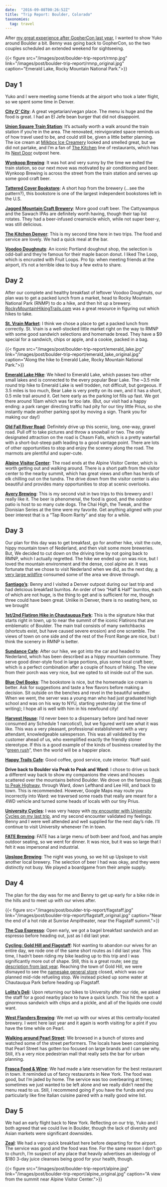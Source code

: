 ```yaml
---
date:  "2016-09-08T00:26:52Z"
title: "Trip Report: Boulder, Colorado"
taxonomies:
  tag: travel
---
```


After [my great experience after GopherCon last
year](https://ericgar.com/2015/07/19/denver-trip-report/), I wanted to
show Yuko around Boulder a bit. Benny was going back to GopherCon, so the
two couples scheduled an extended weekend for sightseeing.

{{< figure src="/images/post/boulder-trip-report/rmnp.jpg" link="/images/post/boulder-trip-report/rmnp_original.jpg" caption="Emerald Lake, Rocky Mountain National Park.">}}

## Day 1

Yuko and I were meeting some friends at the airport who took a later flight, so
we spent some time in Denver.

**[City O’ City](http://www.cityocitydenver.com/)**: A great vegetarian/vegan
place. The menu is huge and the food is great. I had an El Jefe bean burger
that did not disappoint.

**[Union Square Train Station](http://unionstationindenver.com/)**: It’s
actually worth a walk around the train station if you’re in the area. The
renovated, reinvigorated space reminds us of how travel used to be, and could
still be, given a little better planning. The ice cream at [Milkbox Ice
Creamery](http://www.milkboxicecream.com/) looked and smelled great, but we did
not partake, and I’m a fan of [The
Kitchen](http://thekitchen.com/the-kitchen-denver/) line of restaurants, which
has its [Next Door](http://thekitchen.com/next-door-union-station/) outpost
here.

**[Wynkoop Brewing](http://www.wynkoop.com/)**: It was hot and very sunny by
the time we exited the train station, so our next move was motivated by air
conditioning and beer. Wynkoop Brewing is across the street from the train
station and serves up some good craft beer.

**[Tattered Cover Bookstore](http://www.tatteredcover.com/)**: A short hop from
the brewery (...see the pattern?), this bookstore is one of the largest
independent bookstores left in the U.S. 

**[Jagged Mountain Craft Brewery](http://www.jaggedmountainbrewery.com/)**:
More good craft beer. The Cattywampus and the Sawach IPAs are definitely worth
having, though their tap list rotates. They had a beer-infused creamsicle
which, while not super beer-y, was still delicious.

**[The Kitchen Denver](http://thekitchen.com/the-kitchen-denver/)**: This is my
second time here in two trips. The food and service are lovely. We had a quick
meal at the bar.

**[Voodoo Doughnuts](http://voodoodoughnut.com/)**: An iconic Portland doughnut
shop, the selection is odd-ball and they’re famous for their maple bacon donut.
I liked The Loop, which is encrusted with Fruit Loops. Pro tip: when meeting
friends at the airport, it’s not a terrible idea to buy a few extra to share.

## Day 2

After our complete and healthy breakfast of leftover Voodoo Doughnuts, our plan
was to get a packed lunch from a market, head to Rocky Mountain National Park
(RNMP) to do a hike, and then hit up a brewery.
[RockyMountainHikingTrails.com](http://www.rockymountainhikingtrails.com/) was
a great resource in figuring out which hikes to take.

**[St. Vrain Market](http://stvrainmarket.com/)**: I think we chose a place to
get a packed lunch from correctly. St. Vrain is a well-stocked little market
right on the way to RMNP with some good sandwich selections and homemade bread.
They have a $9 special for a sandwich, chips or apple, and a cookie, packed in
a bag.

{{< figure src="/images/post/boulder-trip-report/emerald_lake.jpg" link="/images/post/boulder-trip-report/emerald_lake_original.jpg" caption="Along the hike to Emerald Lake, Rocky Mountain National Park.">}}

**[Emerald Lake
Hike](http://www.rockymountainhikingtrails.com/emerald-lake.htm)**: We hiked to
Emerald Lake, which passes two other small lakes and is connected to the every
popular Bear Lake. The ~3.5 mile round trip hike to Emerald Lake is well
trodden, not difficult, but gorgeous. If 3.5 miles is too much, Bear Lake is
very pretty on its own, and it has a short, 0.5 mile trail around it. Get here
early as the parking lot fills up fast. We got there around 10am which was far
too late. (But, our visit had a happy ending: a park ranger directing traffic
had pity for our tiny little Prius, so she instantly made another parking spot
by moving a sign. Thank you for making our day!)

**[Old Fall River
Road](https://www.nps.gov/romo/planyourvisit/old_fall_river_road.htm)**:
Definitely drive up this scenic, long, one-way, gravel road. Pull off to take
pictures and throw a snowball or two. The only designated attraction on the
road is Chasm Falls, which is a pretty waterfall with a short-but-steep path
leading to a good vantage point. There are lots of other opportunities to stop
and enjoy the scenery along the road. The marmots are plentiful and super-cute.

**[Alpine Visitor
Center](https://www.nps.gov/romo/alpine_visitor_center.htm)**: The road ends at
the Alpine Visitor Center, which is worth getting out and walking around. There
is a short path from the visitor center to the nearby summit, which has great
views and often has herds of elk chilling out on the tundra. The drive down
from the visitor center is also beautiful and provides many opportunities to
stop at scenic overlooks.

**[Avery Brewing](https://www.averybrewing.com/)**: This is my second visit in
two trips to this brewery and I really like it. The beer is phenomenal, the
food is good, and the outdoor patio is host to so many cute dogs. The Chai
High, the Tweak, and the Dionisian Series at the time were my favorite. Get
anything aligned with your beer interest that is a “Tap Room Rarity” and stay
for a while.

## Day 3

Our plan for this day was to get breakfast, go for another hike, visit the
cute, hippy mountain town of Nederland, and then visit some more breweries.
But, We decided to cut down on the driving time by not going back to RMNP,
which I actually regretted. The hike we ended up on was nice, but I loved the
mountain environment and the dense, cool alpine air. It was fortunate that we
chose to visit Nederland when we did, as the next day, [a very large
wildfire](http://www.thedenverchannel.com/news/local-news/cold-springs-fire-near-nederland-burns-600-acres-2-arrested)
consumed some of the area we drove through.

**[Santiago’s](http://eatatsantiagos.com/)**: Benny and I visited a Denver
outpost during our last trip and had delicious breakfast burritos. An order of
two “Half & Half” burritos, each of which are not huge, is the thing to get and
is sufficient for me, though three could have been great. Unlike in Denver,
there is no seating here, so we brought

**[1st/2nd Flatiron Hike in Chautauqua
Park](http://www.alltrails.com/trail/us/colorado/chautauqua-park-first-flatiron-trail)**:
This is the signature hike that starts right in town, up to near the summit of
the iconic Flatirons that are emblematic of Boulder. The main trail consists of
many switchbacks (shortcuts exist, but have caused severe erosion) and one
scramble. The views of town on one side and of the rest of the Front Range are
nice, but I think the scenery in RMNP is better.

**[Sundance Cafe](http://www.sundancecafenederland.com/)**: After our hike, we
got into the car and headed to Nederland, which has been described as a hippy
mountain commune. They serve good diner-style food in large portions, plus some
local craft beer, which is a perfect combination after a couple of hours of
hiking. The view from their porch was very nice, but we opted to sit inside out
of the sun.

**[Blue Owl Books](http://www.blueowlbooks.com/read-me/)**: The bookstore is
nice, but the homemade ice cream is better. Ask for suggestions and taste a few
flavors before making a decision. Sit outside on the benches and revel in the
beautiful weather. When we went, the server was a young man who had just
graduated high school and was on his way to NYU, starting yesterday (at the
time of writing); I hope all is well with him in his newfound city!

**[Harvest House](https://www.leafly.com/dispensary-info/harvest-house)**: I’d
never been to a dispensary before (and had never consumed any Schedule 1
narcotics!), but we figured we’d see what it was like. This was a very
pleasant, professional establishment with a very attendant, knowledgeable
salesperson. This was all validated by the customer ahead of us, who
exemplified exactly the friendly stoner stereotype. If this is a good example
of the kinds of business created by the “[green
rush](http://www.forbes.com/sites/curtissilver/2016/06/02/marijuanas-40-billion-dollar-green-rush/)”,
then the world will be a happier place.

**[Happy Trails Cafe](http://www.happytrailscafe.com/)**: Good coffee, good
service, cute interior. ‘Nuff said.

**Drive back to Boulder via Peak to Peak and Ward**: I chose to drive us back a
different way back to show my companions the views and houses scattered over
the mountains behind Boulder. We drove on the famous [Peak to Peak
Highway](http://estes-park.com/peak-peak-scenic-byway), through Ward, down
Lefthand and Lee Hill, and back to town. This is recommended. However, Google
Maps may route you incorrectly into Ward: we traversed some roads that really
are meant for a 4WD vehicle and turned some heads of locals with our tiny
Prius.

**[University Cycles](http://ubikes.com/)**: I was very happy with [my
encounter with University Cycles on my last
trip](https://ericgar.com/2015/07/19/denver-trip-report/), and my second
encounter validated my feelings. Benny and I were well attended and well
supplied for the next day’s ride. I’ll continue to visit University whenever
I’m in town. 

**[FATE Brewing](http://fatebrewingcompany.com/)**: FATE has a large menu of
both beer and food, and has ample outdoor seating, so we went for dinner. It
was nice, but it was so large that I felt it was impersonal and industrial.

**[Upslope Brewing](http://upslopebrewing.com/)**: The night was young, so we
hit up Upslope to visit another local brewery. The selection of beer I had was
okay, and they were distinctly not busy. We played a boardgame from their ample
supply.

## Day 4

The plan for the day was for me and Benny to get up early for a bike ride in
the hills and to meet up with our wives after.

{{< figure src="/images/post/boulder-trip-report/flagstaff.jpg" link="/images/post/boulder-trip-report/flagstaff_original.jpg" caption="Near the end of a hot ride at Sunrise Ampitheater, near the Flagstaff summit.">}}

**[The Cup Espresso](http://www.thecupboulder.com/)**: Open early, we got a
bagel breakfast sandwich and an espresso before heading out, just as I did last
year.

**[Cycling: Gold Hill and
Flagstaff](https://www.strava.com/activities/637919084)**: Not wanting to
abandon our wives for an entire day, we rode one of the same short routes as I
did last year. This time, I hadn’t been riding my bike leading up to this trip
and I was significantly more out of shape. Still, this is a great route; see
[my description from last
year](https://ericgar.com/2015/07/19/denver-trip-report/). Reaching the town of
Gold Hill, we were dismayed to see the [namesake general
store](http://www.goldhillgeneralstore.com/) closed, which was our planned
mid-ride refueling stop. We instead picked up some water at Chautauqua Park
before heading up Flagstaff.

**[Lolita’s
Deli](https://www.boulderdowntown.com/go/lolitas-market-and-deli)**: Upon
returning our bikes to University after our ride, we asked the staff for a good
nearby place to have a quick lunch. This hit the spot: a ginormous sandwich
with chips and a pickle, and all of the liquids one could want.

**[West Flanders Brewing](http://wfbrews.com/)**: We met up with our wives at
this centrally-located brewery. I went here last year and it again is worth
visiting for a pint if you have the time while on Pearl.

**[Walking around Pearl
Street](https://www.boulderdowntown.com/visit/history-of-pearl-street)**: We
browsed in a bunch of stores and watched some of the street performers. The
locals have been complaining that Pearl Street has gotten too focused on large
brands and I can see why. Still, it’s a very nice pedestrian mall that really
sets the bar for urban planning.

**[Frasca Food & Wine](http://www.frascafoodandwine.com/)**: We had made a late
reservation for the best restaurant in town. It reminded us of fancy
restaurants in New York. The food was good, but I’m jaded by home. The service
was too overbearing at times; sometimes we just wanted to be left alone and we
really didn’t need the menu read to us. Still, I recommend going if you have
the funds and you particularly like fine Italian cuisine paired with a really
good wine list.

## Day 5

We had an early flight back to New York. Reflecting on our trip, Yuko and I
both agreed that we could live in Boulder, though the lack of diversity and
Asian markets were significant downsides.

**[Zeal](http://zealfood.com/)**: We had a very quick breakfast here before
departing for the airport. The service was good and the food was fine. For the
same reason I don’t go to church, I’m suspect of any place that heavily
advertises an ideology of $180 3-day juice cleanses being good for your health,
though.

{{< figure src="/images/post/boulder-trip-report/alpine.jpg" link="/images/post/boulder-trip-report/alpine_original.jpg" caption="A view from the summit near Alpine Visitor Center.">}}

